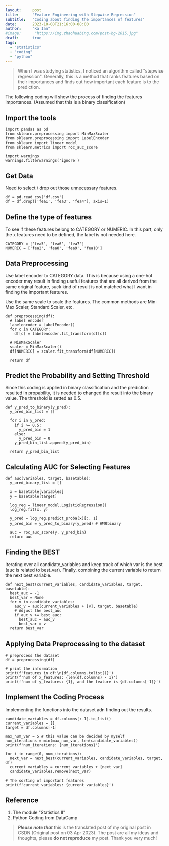 ```yaml
---
layout:     post
title:      "Feature Engineering with Stepwise Regression"
subtitle:   "Coding about finding the importances of features"
date:       2023-10-08T21:16:00+08:00
author:     "Ka Ian"
#image:      "https://img.zhaohuabing.com/post-bg-2015.jpg"
draft:      true
tags:
  - "statistics"
  - "coding"
  - "python"
---
```


> When I was studying statistics, I noticed an algorithm called "stepwise regression". Generally, this is a method that ranks  features based on their importances and finds out how important each feature is to the prediction.

The following coding will show the process of finding the features importances. (Assumed that this is a binary classification)

## Import the tools
```
import pandas as pd
from sklearn.preprocessing import MinMaxScaler
from sklearn.preprocessing import LabelEncoder
from sklearn import linear_model
from sklearn.metrics import roc_auc_score
 
import warnings
warnings.filterwarnings('ignore')
```

## Get Data
Need to select / drop out those unnecessary features.
```
df = pd.read_csv('df.csv')
df = df.drop(['fea1', 'fea3', 'fea4'], axis=1)
```

## Define the type of features
To see if these features belong to CATEGORY or NUMERIC. In this part, only the x features need to be defined, the label is not needed here.
```
CATEGORY = ['fea5', 'fea6', 'fea7']
NUMERIC = ['fea2', 'fea8', 'fea9', 'fea10']
```

## Data Preprocessing
Use label encoder to CATEGORY data. This is because using a one-hot encoder may result in finding useful features that are all derived from the same original feature, suck kind of result is not matched what I want in finding the important features.

Use the same scale to scale the features. The common methods are Min-Max Scaler, Standard Scaler, etc.

```
def preprocessing(df):
  # label encoder
  labelencoder = LabelEncoder()
  for c in CATEGORY:
    df[c] = labelencoder.fit_transform(df[c])
  
  # MinMaxScaler
  scaler = MinMaxScaler()
  df[NUMERIC] = scaler.fit_transform(df[NUMERIC])
 
  return df
```

## Predict the Probability and Setting Threshold

Since this coding is applied in binary classification and the prediction resulted in propability, it is needed to changed the result into the binary value. The threshold is setted as 0.5.

```
def y_pred_to_binary(y_pred):
  y_pred_bin_list = []
  
  for i in y_pred:
    if i >= 0.5:
      y_pred_bin = 1
    else:
      y_pred_bin = 0
    y_pred_bin_list.append(y_pred_bin)
    
  return y_pred_bin_list
```

## Calculating AUC for Selecting Features

```
def auc(variables, target, basetable):
  y_pred_binary_list = []
 
  x = basetable[variables]
  y = basetable[target]
 
  log_reg = linear_model.LogisticRegression()
  log_reg.fit(x, y)
 
  y_pred = log_reg.predict_proba(x)[:, 1]
  y_pred_bin = y_pred_to_binary(y_pred) # 轉做binary
 
  auc = roc_auc_score(y, y_pred_bin)
  return auc
```

## Finding the BEST
Iterating over all candidate_variables and keep track of which var is the best (auc is related to best_var). Finally, combining the current variable to return the next best variable.

```
def next_best(current_variables, candidate_variables, target, basetable):
  best_auc = -1
  best_var = None
  for v in candidate_variables:
    auc_v = auc(current_variables + [v], target, basetable)
    # Adjust the best_auc
    if auc_v >= best_auc:
      best_auc = auc_v
      best_var = v
  return best_var
```

## Applying Data Preprocessing to the dataset
```
# preprocess the dataset
df = preprocessing(df)
 
# print the information
print(f'features in df:\n{df.columns.tolist()}')
print(f'num of x_features: {len(df.columns) - 1}')
print(f'num of y_features: {1}, and the feature is {df.columns[-1]}')
```

## Implement the Coding Process
Implementing the functions into the dataset adn finding out the results.

```
candidate_variables = df.columns[:-1].to_list()
current_variables = []
target = df.columns[-1]
 
max_num_var = 5 # this value can be decided by myself
num_iterations = min(max_num_var, len(candidate_variables))
print(f'num_iterations: {num_iterations}')
 
for i in range(0, num_iterations):
  next_var = next_best(current_variables, candidate_variables, target, df)
  current_variables = current_variables + [next_var]
  candidate_variables.remove(next_var)
 
# The sorting of important features
print(f'current_variables: {current_variables}')
```

## Reference
1. The module "Statistics II"
2. Python Coding from DataCamp

> **_Please note that_** this is the translated post of my original post in CSDN (Original post on 03 Apr 2023). The post are all my ideas and thoughts, please **do not reproduce** my post. Thank you very much!